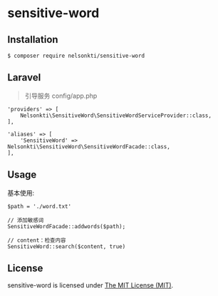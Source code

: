 # sensitive-word

## Installation

```shell
$ composer require nelsonkti/sensitive-word
```

## Laravel
> 引导服务 config/app.php
```
'providers' => [
    Nelsonkti\SensitiveWord\SensitiveWordServiceProvider::class,
],

'aliases' => [
    'SensitiveWord' => Nelsonkti\SensitiveWord\SensitiveWordFacade::class,
],
```

## Usage

基本使用:


```
$path = './word.txt'

// 添加敏感词
SensitiveWordFacade::addwords($path);

// content：检查内容
SensitiveWord::search($content, true)
```

## License

sensitive-word is licensed under [The MIT License (MIT)](https://github.com/nelsonkti/sensitive-word/blob/master/README.md).